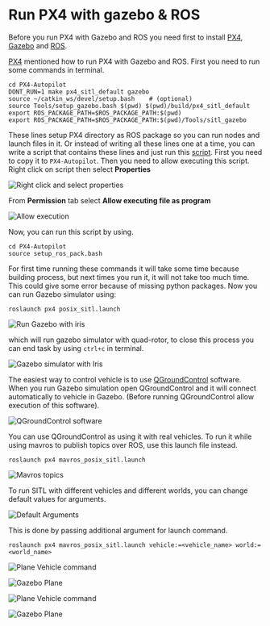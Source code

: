 # Run PX4 with gazebo & ROS

Before you run PX4 with Gazebo and ROS you need first to install [PX4](Install.md), [Gazebo](../Gazebo/Install.md) and [ROS](../ROS/Install.md).

[PX4](https://docs.px4.io/master/en/simulation/ros_interface.html) mentioned how to run PX4 with Gazebo and ROS. First you need to run some commands in terminal.

    cd PX4-Autopilot
    DONT_RUN=1 make px4_sitl_default gazebo
    source ~/catkin_ws/devel/setup.bash    # (optional)
    source Tools/setup_gazebo.bash $(pwd) $(pwd)/build/px4_sitl_default
    export ROS_PACKAGE_PATH=$ROS_PACKAGE_PATH:$(pwd)
    export ROS_PACKAGE_PATH=$ROS_PACKAGE_PATH:$(pwd)/Tools/sitl_gazebo

These lines setup PX4 directory as ROS package so you can run nodes and launch files in it. Or instead of writing all these lines one at a time, you can write a script that contains these lines and just run this [script](../src/bash/setup_ros_pack.bash). First you need to copy it to `PX4-Autopilot`. Then you need to allow executing this script. Right click on script then select **Properties**

![Right click and select properties](../Images/PX4/Run/right_click_and_properties.png)

From **Permission** tab select **Allow executing file as program**

![Allow execution](../Images/PX4/Run/allow_executable.png)

Now, you can run this script by using.

    cd PX4-Autopilot
    source setup_ros_pack.bash

For first time running these commands it will take some time because building process, but next times you run it, it will not take too much time. This could give some error because of missing python packages. Now you can run Gazebo simulator using:

    roslaunch px4 posix_sitl.launch

![Run Gazebo with iris](../Images/PX4/Run/gazebo_iris_run_command.png)

which will run gazebo simulator with quad-rotor, to close this process you can end task by using `ctrl+c` in terminal.

![Gazebo simulator with Iris](../Images/PX4/Run/gazebo_iris.png)

The easiest way to control vehicle is to use [QGroundControl](https://docs.qgroundcontrol.com/master/en/getting_started/download_and_install.html#ubuntu) software. When you run Gazebo simulation open QGroundControl and it will connect automatically to vehicle in Gazebo. (Before running QGroundControl allow execution of this software).

![QGroundControl software](../Images/PX4/Run/qgroundcontrol_with_gazebo.png)

You can use QGroundControl as using it with real vehicles. To run it while using mavros to publish topics over ROS, use this launch file instead.

    roslaunch px4 mavros_posix_sitl.launch

![Mavros topics](../Images/PX4/Run/mavros_topics.png)

To run SITL with different vehicles and different worlds, you can change default values for arguments.

![Default Arguments](../Images/PX4/Run/launch_file_default_args.png)

This is done by passing additional argument for launch command.

    roslaunch px4 mavros_posix_sitl.launch vehicle:=<vehicle_name> world:=<world_name>

![Plane Vehicle command](../Images/PX4/Run/sitl_gazebo_vehicle_plane.png)

![Gazebo Plane](../Images/PX4/Run/gazebo_plane.png)

![Plane Vehicle command](../Images/PX4/Run/sitl_gazebo_world_sonoma.png)

![Gazebo Plane](../Images/PX4/Run/gazebo_sonoma_world.png)
